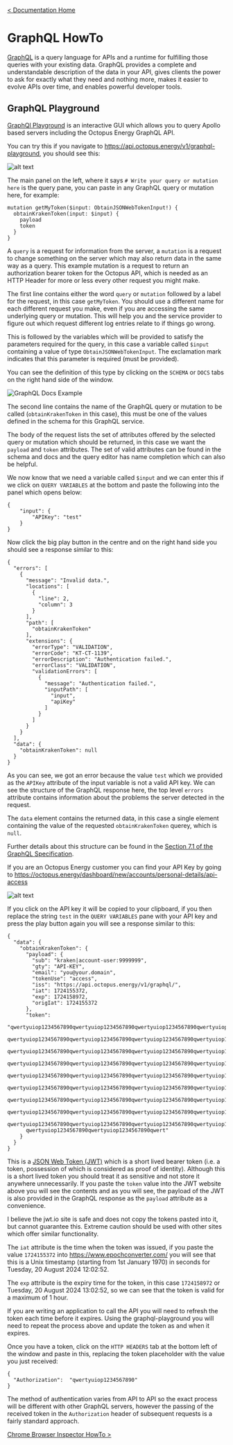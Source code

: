 [< Documentation Home](index.md)

# GraphQL HowTo
[GraphQL](https://graphql.org) is a query language for APIs and a runtime for fulfilling those queries with your existing data. GraphQL provides a complete and understandable description of the data in your API, gives clients the power to ask for exactly what they need and nothing more, makes it easier to evolve APIs over time, and enables powerful developer tools.

## GraphQL Playground
[GraphQl Playground](https://www.apollographql.com/docs/apollo-server/v2/testing/graphql-playground/) is an interactive GUI which allows you to query Apollo based servers including the Octopus Energy GraphQL API.

You can try this if you navigate to https://api.octopus.energy/v1/graphql-playground, you should see this:

![alt text](GraphQlPlayground.png)

The main panel on the left, where it says `# Write your query or mutation here` is the query pane, you can paste in any GraphQL query or mutation here, for example:

```
mutation getMyToken($input: ObtainJSONWebTokenInput!) {
  obtainKrakenToken(input: $input) {
    payload
    token
  }
}
```

A `query` is a request for information from the server, a `mutation` is a request to change something on the server which may also return data in the same way as a query. This example mutation is a request to return an authorization bearer token for the Octopus API, which is needed as an HTTP Header for more or less every other request you might make.

The first line contains either the word `query` or `mutation` followed by a label for the request, in this case `getMyToken`. You should use a different name for each different request you make, even if you are accessing the same underlying query or mutation. This will help you and the service provider to figure out which request different log entries relate to if things go wrong.

This is followed by the variables which will be provided to satisfy the parameters required for the query, in this case a variable called `$input` containing a value of type `ObtainJSONWebTokenInput`. The exclamation mark indicates that this parameter is required (must be provided).

You can see the definition of this type by clicking on the `SCHEMA` or `DOCS` tabs on the right hand side of the window.

![GraphQL Docs Example](PlaygroundDocs.png)

The second line contains the name of the GraphQL query or mutation to be called (`obtainKrakenToken` in this case), this must be one of the values defined in the schema for this GraphQL service.

The body of the request lists the set of attributes offered by the selected query or mutation which should be returned, in this case we want the `payload` and `token` attributes. The set of valid attributes can be found in the schema and docs and the query editor has name completion which can also be helpful.

We now know that we need a variable called `$input` and we can enter this if we click on `QUERY VARIABLES` at the bottom and paste the following into the panel which opens below:
```
{
    "input": {
        "APIKey": "test"
    }
}
```

Now click the big play button in the centre and on the right hand side you should see a response similar to this:

```
{
  "errors": [
    {
      "message": "Invalid data.",
      "locations": [
        {
          "line": 2,
          "column": 3
        }
      ],
      "path": [
        "obtainKrakenToken"
      ],
      "extensions": {
        "errorType": "VALIDATION",
        "errorCode": "KT-CT-1139",
        "errorDescription": "Authentication failed.",
        "errorClass": "VALIDATION",
        "validationErrors": [
          {
            "message": "Authentication failed.",
            "inputPath": [
              "input",
              "apiKey"
            ]
          }
        ]
      }
    }
  ],
  "data": {
    "obtainKrakenToken": null
  }
}
```

As you can see, we got an error because the value `test` which we provided as the `APIKey` attribute of the input variable is not a valid API key. We can see the structure of the GraphQL response here, the top level `errors` attribute contains information about the problems the server detected in the request. 

The `data` element contains the returned data, in this case a single element containing the value of the requested `obtainKrakenToken` querey, which is `null`.

Further details about this structure can be found in the [Section 7.1 of the GraphQL Specification](https://spec.graphql.org/October2021/#sec-Response-Format).

If you are an Octopus Energy customer you can find your API Key by going to https://octopus.energy/dashboard/new/accounts/personal-details/api-access

![alt text](APIkey.png)

If you click on the API key it will be copied to your clipboard, if you then replace the string `test` in the `QUERY VARIABLES` pane with your API key and press the play button again you will see a response similar to this:

```
{
  "data": {
    "obtainKrakenToken": {
      "payload": {
        "sub": "kraken|account-user:9999999",
        "gty": "API-KEY",
        "email": "you@your.domain",
        "tokenUse": "access",
        "iss": "https://api.octopus.energy/v1/graphql/",
        "iat": 1724155372,
        "exp": 1724158972,
        "origIat": 1724155372
      },
      "token": 
      "qwertyuiop1234567890qwertyuiop1234567890qwertyuiop1234567890qwertyuiop1234567890qwertyuiop12345678
      qwertyuiop1234567890qwertyuiop1234567890qwertyuiop1234567890qwertyuiop1234567890qwertyuiop123456789
      qwertyuiop1234567890qwertyuiop1234567890qwertyuiop1234567890qwertyuiop1234567890qwertyuiop123456789
      qwertyuiop1234567890qwertyuiop1234567890qwertyuiop1234567890qwertyuiop1234567890qwertyuiop123456789
      qwertyuiop1234567890qwertyuiop1234567890qwertyuiop1234567890qwertyuiop1234567890qwertyuiop123456789
      qwertyuiop1234567890qwertyuiop1234567890qwertyuiop1234567890qwertyuiop1234567890qwertyuiop123456789
      qwertyuiop1234567890qwertyuiop1234567890qwertyuiop1234567890qwertyuiop1234567890qwertyuiop123456789
      qwertyuiop1234567890qwertyuiop1234567890qwertyuiop1234567890qwertyuiop1234567890qwertyuiop123456789
      qwertyuiop1234567890qwertyuiop1234567890qwertyuiop1234567890qwertyuiop1234567890qwertyuiop123456789
      qwertyuiop1234567890qwertyuiop1234567890qwert"
    }
  }
}
```
This is a [JSON Web Token (JWT)](https://jwt.io/) which is a short lived bearer token (i.e. a token, possession of which is considered as proof of identity). Although this is a short lived token you should treat it as sensitive and not store it anywhere unnecessarily. If you paste the `token` value into the JWT website above you will see the contents and as you will see, the payload of the JWT is also provided in the GraphQL response as the `payload` attribute as a convenience.

I believe the jwt.io site is safe and does not copy the tokens pasted into it, but cannot guarantee this. Extreme caution should be used with other sites which offer similar functionality.

The `iat` attribute is the time when the token was issued, if you paste the value `1724155372` into https://www.epochconverter.com/ you will see that this is a Unix timestamp (starting from 1st January 1970) in seconds for Tuesday, 20 August 2024 12:02:52.

The `exp` attribute is the expiry time for the token, in this case `1724158972` or Tuesday, 20 August 2024 13:02:52, so we can see that the token is valid for a maximum of 1 hour.

If you are writing an application to call the API you will need to refresh the token each time before it expires. Using the graphql-playground you will need to repeat the process above and update the token as and when it expires.

Once you have a token, click on the `HTTP HEADERS` tab at the bottom left of the window and paste in this, replacing the token placeholder with the value you just received:

```
{
  "Authorization":	"qwertyuiop1234567890"
}
```

The method of authentication varies from API to API so the exact process will be different with other GraphQL servers, however the passing of the received token in the `Authorization` header of subsequent requests is a fairly standard approach.

[Chrome Browser Inspector HowTo >](ChromeInspector.md)